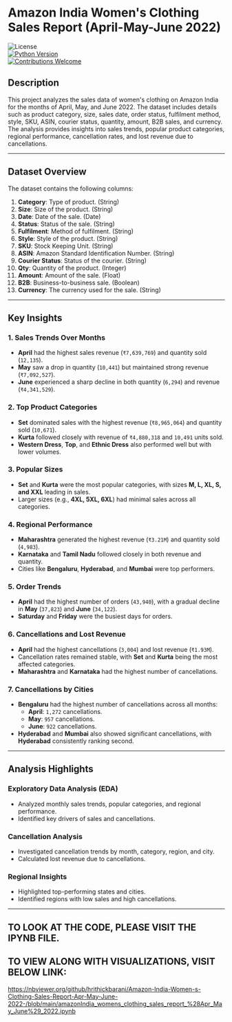 # Amazon India Women's Clothing Sales Report (April-May-June 2022)

![License](https://img.shields.io/badge/license-MIT-blue.svg)  
[![Python Version](https://img.shields.io/badge/python-3.x-blue)](https://www.python.org/)  
[![Contributions Welcome](https://img.shields.io/badge/contributions-welcome-brightgreen.svg)](CONTRIBUTING.md)

## Description

This project analyzes the sales data of women's clothing on Amazon India for the months of April, May, and June 2022. The dataset includes details such as product category, size, sales date, order status, fulfilment method, style, SKU, ASIN, courier status, quantity, amount, B2B sales, and currency. The analysis provides insights into sales trends, popular product categories, regional performance, cancellation rates, and lost revenue due to cancellations.

---

## Dataset Overview

The dataset contains the following columns:

1. **Category**: Type of product. (String)  
2. **Size**: Size of the product. (String)  
3. **Date**: Date of the sale. (Date)  
4. **Status**: Status of the sale. (String)  
5. **Fulfilment**: Method of fulfilment. (String)  
6. **Style**: Style of the product. (String)  
7. **SKU**: Stock Keeping Unit. (String)  
8. **ASIN**: Amazon Standard Identification Number. (String)  
9. **Courier Status**: Status of the courier. (String)  
10. **Qty**: Quantity of the product. (Integer)  
11. **Amount**: Amount of the sale. (Float)  
12. **B2B**: Business-to-business sale. (Boolean)  
13. **Currency**: The currency used for the sale. (String)

---

## Key Insights

### 1. **Sales Trends Over Months**
- **April** had the highest sales revenue (`₹7,639,769`) and quantity sold (`12,135`).
- **May** saw a drop in quantity (`10,441`) but maintained strong revenue (`₹7,092,527`).
- **June** experienced a sharp decline in both quantity (`6,294`) and revenue (`₹4,341,529`).

### 2. **Top Product Categories**
- **Set** dominated sales with the highest revenue (`₹8,965,064`) and quantity sold (`10,671`).
- **Kurta** followed closely with revenue of `₹4,880,318` and `10,491` units sold.
- **Western Dress**, **Top**, and **Ethnic Dress** also performed well but with lower volumes.

### 3. **Popular Sizes**
- **Set** and **Kurta** were the most popular categories, with sizes **M, L, XL, S, and XXL** leading in sales.
- Larger sizes (e.g., **4XL, 5XL, 6XL**) had minimal sales across all categories.

### 4. **Regional Performance**
- **Maharashtra** generated the highest revenue (`₹3.21M`) and quantity sold (`4,983`).
- **Karnataka** and **Tamil Nadu** followed closely in both revenue and quantity.
- Cities like **Bengaluru**, **Hyderabad**, and **Mumbai** were top performers.

### 5. **Order Trends**
- **April** had the highest number of orders (`43,940`), with a gradual decline in **May** (`37,823`) and **June** (`34,122`).
- **Saturday** and **Friday** were the busiest days for orders.

### 6. **Cancellations and Lost Revenue**
- **April** had the highest cancellations (`3,004`) and lost revenue (`₹1.93M`).
- Cancellation rates remained stable, with **Set** and **Kurta** being the most affected categories.
- **Maharashtra** and **Karnataka** had the highest number of cancellations.

### 7. **Cancellations by Cities**
- **Bengaluru** had the highest number of cancellations across all months:
  - **April**: `1,272` cancellations.
  - **May**: `957` cancellations.
  - **June**: `922` cancellations.
- **Hyderabad** and **Mumbai** also showed significant cancellations, with **Hyderabad** consistently ranking second.

---

## Analysis Highlights

### Exploratory Data Analysis (EDA)
- Analyzed monthly sales trends, popular categories, and regional performance.
- Identified key drivers of sales and cancellations.

### Cancellation Analysis
- Investigated cancellation trends by month, category, region, and city.
- Calculated lost revenue due to cancellations.

### Regional Insights
- Highlighted top-performing states and cities.
- Identified regions with low sales and high cancellations.

---

## TO LOOK AT THE CODE, PLEASE VISIT THE IPYNB FILE.
## TO VIEW ALONG WITH VISUALIZATIONS, VISIT BELOW LINK: 
https://nbviewer.org/github/hrithickbarani/Amazon-India-Women-s-Clothing-Sales-Report-Apr-May-June-2022-/blob/main/amazonIndia_womens_clothing_sales_report_%28Apr_May_June%29_2022.ipynb
